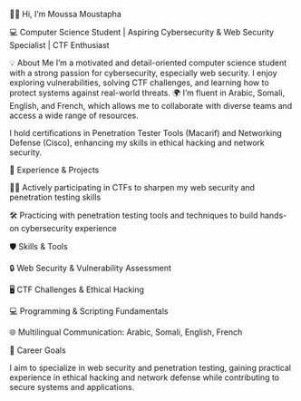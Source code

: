 🙋‍♂️ Hi, I’m Moussa Moustapha

💻 Computer Science Student | Aspiring Cybersecurity & Web Security Specialist | CTF Enthusiast

💡 About Me
I’m a motivated and detail-oriented computer science student with a strong passion for cybersecurity, especially web security. I enjoy exploring vulnerabilities, solving CTF challenges, and learning how to protect systems against real-world threats. 🌍 I’m fluent in Arabic, Somali, English, and French, which allows me to collaborate with diverse teams and access a wide range of resources. 

I hold certifications in Penetration Tester Tools (Macarif) and Networking Defense (Cisco), enhancing my skills in ethical hacking and network security.

📂 Experience & Projects

🕵️‍♂️ Actively participating in CTFs to sharpen my web security and penetration testing skills

🛠 Practicing with penetration testing tools and techniques to build hands-on cybersecurity experience

🛡 Skills & Tools

🔒 Web Security & Vulnerability Assessment

🖥 CTF Challenges & Ethical Hacking

💻 Programming & Scripting Fundamentals

🌐 Multilingual Communication: Arabic, Somali, English, French

🎯 Career Goals

I aim to specialize in web security and penetration testing, gaining practical experience in ethical hacking and network defense while contributing to secure systems and applications.
